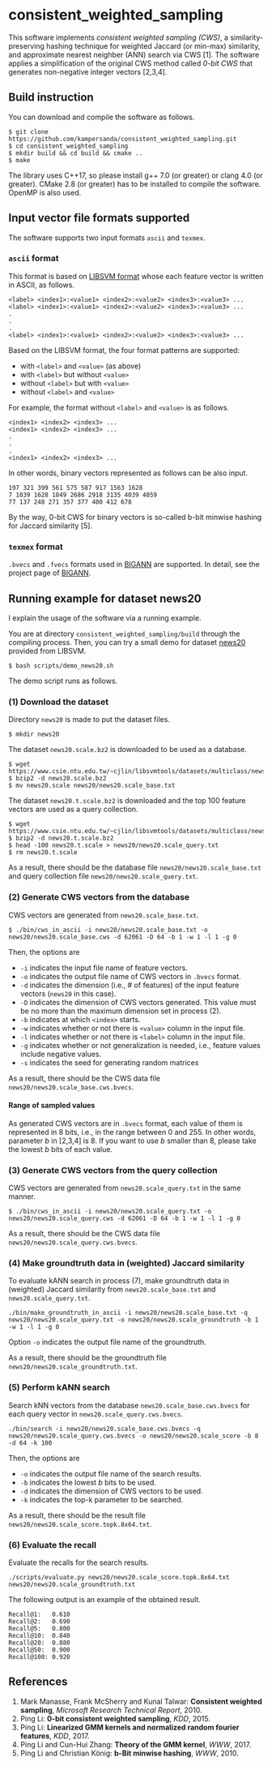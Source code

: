 # consistent\_weighted\_sampling

This software implements *consistent weighted sampling (CWS)*, a similarity-preserving hashing technique for weighted Jaccard (or min-max) similarity, and approximate nearest neighber (ANN) search via CWS [1].
The software applies a simplification of the original CWS method called *0-bit CWS* that generates non-negative integer vectors [2,3,4].

## Build instruction

You can download and compile the software as follows.

```
$ git clone https://github.com/kampersanda/consistent_weighted_sampling.git
$ cd consistent_weighted_sampling
$ mkdir build && cd build && cmake ..
$ make
```

The library uses C++17, so please install g++ 7.0 (or greater) or clang 4.0 (or greater).
CMake 2.8 (or greater) has to be installed to compile the software. OpenMP is also used.

## Input vector file formats supported

The software supports two input formats `ascii` and `texmex`.

### `ascii` format

This format is based on [LIBSVM format](https://www.csie.ntu.edu.tw/~r94100/libsvm-2.8/README) whose each feature vector is written in ASCII, as follows.

```
<label> <index1>:<value1> <index2>:<value2> <index3>:<value3> ...
<label> <index1>:<value1> <index2>:<value2> <index3>:<value3> ...
.
.
.
<label> <index1>:<value1> <index2>:<value2> <index3>:<value3> ...
```

Based on the LIBSVM format, the four format patterns are supported:

- with `<label>` and `<value>` (as above)
- with `<label>` but without `<value>`
- without `<label>` but with `<value>`
- without `<label>` and `<value>`

For example, the format without `<label>` and `<value>` is as follows.

```
<index1> <index2> <index3> ...
<index1> <index2> <index3> ...
.
.
.
<index1> <index2> <index3> ...
```

In other words, binary vectors represented as follows can be also input.

```
197 321 399 561 575 587 917 1563 1628
7 1039 1628 1849 2686 2918 3135 4039 4059
77 137 248 271 357 377 400 412 678
```

By the way, 0-bit CWS for binary vectors is so-called b-bit minwise hashing for Jaccard similarity [5].

### `texmex` format

`.bvecs` and `.fvecs` formats used in [BIGANN](http://corpus-texmex.irisa.fr) are supported. In detail, see the project page of [BIGANN](http://corpus-texmex.irisa.fr).

## Running example for dataset news20

I explain the usage of the software via a running example.

You are at directory `consistent_weighted_sampling/build` through the compiling process.
Then, you can try a small demo for dataset [news20](https://www.csie.ntu.edu.tw/~cjlin/libsvmtools/datasets/multiclass.html#news20) provided from LIBSVM.

```
$ bash scripts/demo_news20.sh
```

The demo script runs as follows.

### (1) Download the dataset

Directory `news20` is made to put the dataset files.

```
$ mkdir news20
```

The dataset `news20.scale.bz2` is downloaded to be used as a database.

```
$ wget https://www.csie.ntu.edu.tw/~cjlin/libsvmtools/datasets/multiclass/news20.scale.bz2
$ bzip2 -d news20.scale.bz2
$ mv news20.scale news20/news20.scale_base.txt
```

The dataset `news20.t.scale.bz2` is downloaded and the top 100 feature vectors are used as a query collection.

```
$ wget https://www.csie.ntu.edu.tw/~cjlin/libsvmtools/datasets/multiclass/news20.t.scale.bz2
$ bzip2 -d news20.t.scale.bz2
$ head -100 news20.t.scale > news20/news20.scale_query.txt
$ rm news20.t.scale
```

As a result, there should be the database file `news20/news20.scale_base.txt` and query collection file `news20/news20.scale_query.txt`.

### (2) Generate CWS vectors from the database

CWS vectors are generated from `news20.scale_base.txt`.

```
$ ./bin/cws_in_ascii -i news20/news20.scale_base.txt -o news20/news20.scale_base.cws -d 62061 -D 64 -b 1 -w 1 -l 1 -g 0
```

Then, the options are

- `-i` indicates the input file name of feature vectors.
- `-o` indicates the output file name of CWS vectors in `.bvecs` format.
- `-d` indicates the dimension (i.e., # of features) of the input feature vectors (`news20` in this case).
- `-D` indicates the dimension of CWS vectors generated. This value must be no more than the maximum dimension set in process (2).
- `-b` indicates at which `<index>` starts.
- `-w` indicates whether or not there is `<value>` column in the input file.
- `-l` indicates whether or not there is `<label>` column in the input file.
- `-g` indicates whether or not generalization is needed, i.e., feature values include negative values.
- `-s` indicates the seed for generating random matrices

As a result, there should be the CWS data file `news20/news20.scale_base.cws.bvecs`.

#### Range of sampled values

As generated CWS vectors are in `.bvecs` format, each value of them is represented in 8 bits, i.e., in the range between 0 and 255.
In other words, parameter *b* in [2,3,4] is 8.
If you want to use *b* smaller than 8, please take the lowest *b* bits of each value.

### (3) Generate CWS vectors from the query collection

CWS vectors are generated from `news20.scale_query.txt` in the same manner.

```
$ ./bin/cws_in_ascii -i news20/news20.scale_query.txt -o news20/news20.scale_query.cws -d 62061 -D 64 -b 1 -w 1 -l 1 -g 0
```

As a result, there should be the CWS data file `news20/news20.scale_query.cws.bvecs`.

### (4) Make groundtruth data in (weighted) Jaccard similarity

To evaluate kANN search in process (7), make groundtruth data in (weighted) Jaccard similarity from `news20.scale_base.txt` and `news20.scale_query.txt`.

```
./bin/make_groundtruth_in_ascii -i news20/news20.scale_base.txt -q news20/news20.scale_query.txt -o news20/news20.scale_groundtruth -b 1 -w 1 -l 1 -g 0
```

Option `-o` indicates the output file name of the groundtruth.

As a result, there should be the groundtruth file `news20/news20.scale_groundtruth.txt`.

### (5) Perform kANN search

Search kNN vectors from the database `news20.scale_base.cws.bvecs` for each query vector in `news20.scale_query.cws.bvecs`.

```
./bin/search -i news20/news20.scale_base.cws.bvecs -q news20/news20.scale_query.cws.bvecs -o news20/news20.scale_score -b 8 -d 64 -k 100
```

Then, the options are

- `-o` indicates the output file name of the search results.
- `-b` indicates the lowest *b* bits to be used.
- `-d` indicates the dimension of CWS vectors to be used.
- `-k` indicates the top-k parameter to be searched.

As a result, there should be the result file `news20/news20.scale_score.topk.8x64.txt`.

### (6) Evaluate the recall

Evaluate the recalls for the search results.

```
./scripts/evaluate.py news20/news20.scale_score.topk.8x64.txt news20/news20.scale_groundtruth.txt
```

The following output is an example of the obtained result.

```
Recall@1:	0.610
Recall@2:	0.690
Recall@5:	0.800
Recall@10:	0.840
Recall@20:	0.880
Recall@50:	0.900
Recall@100:	0.920
```

## References

1. Mark Manasse, Frank McSherry and Kunal Talwar: **Consistent weighted sampling**, *Microsoft Research Technical Report*, 2010.
2. Ping Li: **0-bit consistent weighted sampling**, *KDD*, 2015.
3. Ping Li: **Linearized GMM kernels and normalized random fourier features**, *KDD*, 2017.
4. Ping Li and Cun-Hui Zhang: **Theory of the GMM kernel**, *WWW*, 2017.
5. Ping Li and Christian König: **b-Bit minwise hashing**, *WWW*, 2010.

